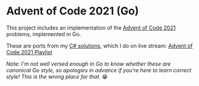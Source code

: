 # Advent of Code 2021 (Go)

This project includes an implementation of the [Advent of Code 2021](https://adventofcode.com/2021) problems, implemented in Go.

These are ports from my [C# solutions](https://github.com/bradwilson/advent-2021), which I do on live stream: [Advent of Code 2021 Playlist](https://www.youtube.com/playlist?list=PLtiSGQKEdIWyo-YzKDRyElkxCqyeB9lrk)

_Note: I'm not well versed enough in Go to know whether these are canonical Go style, so apologies in advance if you're here to learn correct style! This is the wrong place for that._ 😁
